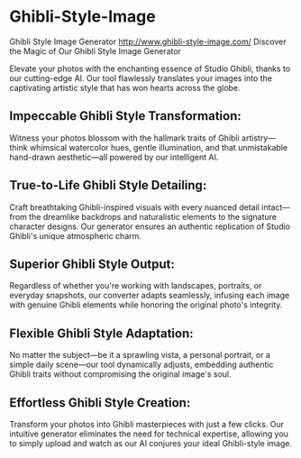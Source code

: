 # Ghibli-Style-Image
Ghibli Style Image Generator
http://www.ghibli-style-image.com/
Discover the Magic of Our Ghibli Style Image Generator

Elevate your photos with the enchanting essence of Studio Ghibli, thanks to our cutting-edge AI. Our tool flawlessly translates your images into the captivating artistic style that has won hearts across the globe.

## Impeccable Ghibli Style Transformation:
Witness your photos blossom with the hallmark traits of Ghibli artistry—think whimsical watercolor hues, gentle illumination, and that unmistakable hand-drawn aesthetic—all powered by our intelligent AI.

## True-to-Life Ghibli Style Detailing:
Craft breathtaking Ghibli-inspired visuals with every nuanced detail intact—from the dreamlike backdrops and naturalistic elements to the signature character designs. Our generator ensures an authentic replication of Studio Ghibli's unique atmospheric charm.
    
## Superior Ghibli Style Output:
Regardless of whether you're working with landscapes, portraits, or everyday snapshots, our converter adapts seamlessly, infusing each image with genuine Ghibli elements while honoring the original photo's integrity.

## Flexible Ghibli Style Adaptation:
No matter the subject—be it a sprawling vista, a personal portrait, or a simple daily scene—our tool dynamically adjusts, embedding authentic Ghibli traits without compromising the original image's soul.

## Effortless Ghibli Style Creation:
Transform your photos into Ghibli masterpieces with just a few clicks. Our intuitive generator eliminates the need for technical expertise, allowing you to simply upload and watch as our AI conjures your ideal Ghibli-style image.
